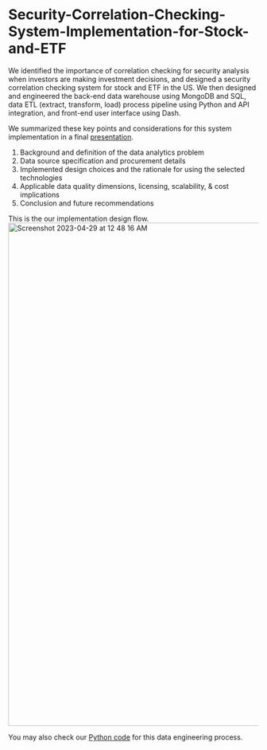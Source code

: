 # Security-Correlation-Checking-System-Implementation-for-Stock-and-ETF

We identified the importance of correlation checking for security analysis when investors are making investment decisions, and designed a security correlation checking system for stock and ETF in the US. We then designed and engineered the back-end data warehouse using MongoDB and SQL, data ETL (extract, transform, load) process pipeline using Python and API integration, and front-end user interface using Dash. 

We summarized these key points and considerations for this system implementation in a final [presentation](Implementation_Presentation_Slides.pdf). 
1. Background and definition of the data analytics problem
2. Data source specification and procurement details
3. Implemented design choices and the rationale for using the selected technologies
4. Applicable data quality dimensions, licensing, scalability, & cost implications
5. Conclusion and future recommendations

This is the our implementation design flow. 
<img width="1010" alt="Screenshot 2023-04-29 at 12 48 16 AM" src="https://github.com/zhousrhhh/Security-Correlation-Checking-System-Implementation-for-Stock-and-ETF/assets/88258432/47083f6a-cab9-4293-bef1-1b99de3b1ea3">

You may also check our [Python code](Implementation_Code.ipynb) for this data engineering process. 
